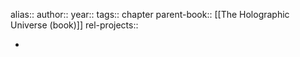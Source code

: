 alias::
author::
year::
tags:: chapter
parent-book:: [[The Holographic Universe (book)]] 
rel-projects:: 


-